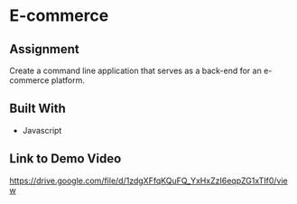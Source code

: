 # E-commerce

## Assignment
Create a command line application that serves as a back-end for an e-commerce platform.

## Built With
* Javascript

## Link to Demo Video
https://drive.google.com/file/d/1zdgXFfqKQuFQ_YxHxZzI6eqpZG1xTIf0/view
